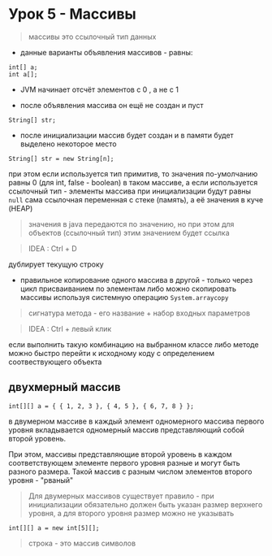 # Урок 5 - Массивы

> массивы это ссылочный тип данных

- данные варианты объявления массивов - равны:

```
int[] a;
int a[];
```

- JVM начинает отсчёт элементов с 0 , а не с 1

- после объявления массива он ещё не создан и пуст

```
String[] str;   
```

- после инициализации массив будет создан и в памяти будет выделено некоторое место

```
String[] str = new String[n];
```

при этом если используется тип примитив, то значения по-умолчанию равны 0 (для int, false - boolean) 
в таком массиве, а если используется ссылочный тип - элементы массива при инициализации будут равны `null`
сама ссылочная переменная с стеке (память), а её значения в куче (HEAP)

> значения в java передаются по значению, но при этом для объектов (ссылочный тип) этим значением будет ссылка

> IDEA : Ctrl + D

дублирует текущую строку

- правильное копирование одного массива в другой - только через цикл присваиванием по элементам
либо можно скопировать массивы используя системную операцию `System.arraycopy`

> сигнатура метода - его название + набор входных параметров

> IDEA : Ctrl + левый клик

если выполнить такую комбинацию на выбранном классе либо методе можно быстро перейти к исходному коду 
с определением соотвествующего объекта

## двухмерный массив
```
int[][] a = { { 1, 2, 3 }, { 4, 5 }, { 6, 7, 8 } };
```

в двумерном массиве в каждый элемент одномерного массива первого уровня вкладывается одномерный 
массив представляющий собой второй уровень.

При этом, массивы представляющие второй уровень в каждом соответствующем элементе первого уровня 
разные и могут быть разного размера. Такой массив с разным числом элементов второго уровня - "рваный" 

> Для двумерных массивов существует правило - при инициализации обязательно должен быть указан размер 
верхнего уровня, а для второго уровня размер можно не указывать

```
int[][] a = new int[5][];
``` 

> строка - это массив символов



